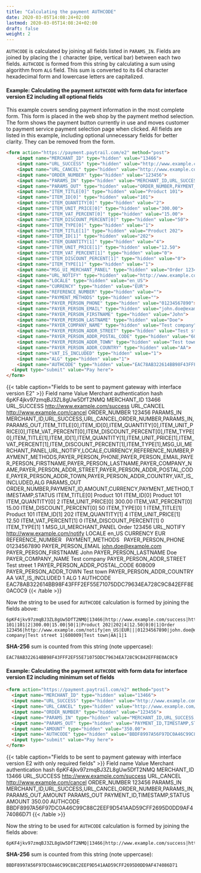 ```yaml
---
title: "Calculating the payment AUTHCODE"
date: 2020-03-05T14:08:24+02:00
lastmod: 2020-03-05T14:08:24+02:00
draft: false
weight: 2
---
```


`AUTHCODE` is calculated by joining all fields listed in `PARAMS_IN`. Fields are joined by placing the `|` character (pipe, vertical bar) between each two fields. `AUTHCODE` is formed from this string by calculating a sum using algorithm from `ALG` field. This sum is converted to its 64 character hexadecimal form and lowercase letters are capitalized.

#### Example: Calculating the payment `AUTHCODE` with form data for interface version E2 including all optional fields

This example covers sending payment information in the most complete form. This form is placed in the web shop by the payment method selection. The form shows the payment button currently in use and moves customer to payment service payment selection page when clicked. All fields are listed in this example, including optional unnecessary fields for better clarity. They can be removed from the form.

```html
<form action="https://payment.paytrail.com/e2" method="post">
    <input name="MERCHANT_ID" type="hidden" value="13466">
    <input name="URL_SUCCESS" type="hidden" value="http://www.example.com/success">
    <input name="URL_CANCEL" type="hidden" value="http://www.example.com/cancel">
    <input name="ORDER_NUMBER" type="hidden" value="123456">
    <input name="PARAMS_IN" type="hidden" value="MERCHANT_ID,URL_SUCCESS,URL_CANCEL,ORDER_NUMBER,PARAMS_IN,PARAMS_OUT,ITEM_TITLE[0],ITEM_ID[0],ITEM_QUANTITY[0],ITEM_UNIT_PRICE[0],ITEM_VAT_PERCENT[0],ITEM_DISCOUNT_PERCENT[0],ITEM_TYPE[0],ITEM_TITLE[1],ITEM_ID[1],ITEM_QUANTITY[1],ITEM_UNIT_PRICE[1],ITEM_VAT_PERCENT[1],ITEM_DISCOUNT_PERCENT[1],ITEM_TYPE[1],MSG_UI_MERCHANT_PANEL,URL_NOTIFY,LOCALE,CURRENCY,REFERENCE_NUMBER,PAYMENT_METHODS,PAYER_PERSON_PHONE,PAYER_PERSON_EMAIL,PAYER_PERSON_FIRSTNAME,PAYER_PERSON_LASTNAME,PAYER_COMPANY_NAME,PAYER_PERSON_ADDR_STREET,PAYER_PERSON_ADDR_POSTAL_CODE,PAYER_PERSON_ADDR_TOWN,PAYER_PERSON_ADDR_COUNTRY,VAT_IS_INCLUDED,ALG">
    <input name="PARAMS_OUT" type="hidden" value="ORDER_NUMBER,PAYMENT_ID,AMOUNT,CURRENCY,PAYMENT_METHOD,TIMESTAMP,STATUS">
    <input name="ITEM_TITLE[0]" type="hidden" value="Product 101">
    <input name="ITEM_ID[0]" type="hidden" value="101">
    <input name="ITEM_QUANTITY[0]" type="hidden" value="2">
    <input name="ITEM_UNIT_PRICE[0]" type="hidden" value="300.00">
    <input name="ITEM_VAT_PERCENT[0]" type="hidden" value="15.00">
    <input name="ITEM_DISCOUNT_PERCENT[0]" type="hidden" value="50">
    <input name="ITEM_TYPE[0]" type="hidden" value="1">
    <input name="ITEM_TITLE[1]" type="hidden" value="Product 202">
    <input name="ITEM_ID[1]" type="hidden" value="202">
    <input name="ITEM_QUANTITY[1]" type="hidden" value="4">
    <input name="ITEM_UNIT_PRICE[1]" type="hidden" value="12.50">
    <input name="ITEM_VAT_PERCENT[1]" type="hidden" value="0">
    <input name="ITEM_DISCOUNT_PERCENT[1]" type="hidden" value="0">
    <input name="ITEM_TYPE[1]" type="hidden" value="1">
    <input name="MSG_UI_MERCHANT_PANEL" type="hidden" value="Order 123456">
    <input name="URL_NOTIFY" type="hidden" value="http://www.example.com/notify">
    <input name="LOCALE" type="hidden" value="en_US">
    <input name="CURRENCY" type="hidden" value="EUR">
    <input name="REFERENCE_NUMBER" type="hidden" value="">
    <input name="PAYMENT_METHODS" type="hidden" value="">
    <input name="PAYER_PERSON_PHONE" type="hidden" value="01234567890">
    <input name="PAYER_PERSON_EMAIL" type="hidden" value="john.doe@example.com">
    <input name="PAYER_PERSON_FIRSTNAME" type="hidden" value="John">
    <input name="PAYER_PERSON_LASTNAME" type="hidden" value="Doe">
    <input name="PAYER_COMPANY_NAME" type="hidden" value="Test company">
    <input name="PAYER_PERSON_ADDR_STREET" type="hidden" value="Test street 1">
    <input name="PAYER_PERSON_ADDR_POSTAL_CODE" type="hidden" value="608009">
    <input name="PAYER_PERSON_ADDR_TOWN" type="hidden" value="Test town">
    <input name="PAYER_PERSON_ADDR_COUNTRY" type="hidden" value="AA">
    <input name="VAT_IS_INCLUDED" type="hidden" value="1">
    <input name="ALG" type="hidden" value="1">
    <input name="AUTHCODE" type="hidden" value="EAC78AB322614BB98F43FFF2EF55E71075DDC79634EA728C9C842EFF8E0AC0C9">
  <input type="submit" value="Pay here">
</form>
```

{{< table caption="Fields to be sent to payment gateway with interface version E2" >}}
    <thead>
        <tr>
            <th>Field name</th>
            <th>Value</th>
        </tr>
    </thead>
    <tbody>
        <tr>
            <td>Merchant authentication hash</td>
            <td>6pKF4jkv97zmqBJ3ZL8gUw5DfT2NMQ</td>
        </tr>
        <tr>
            <td>MERCHANT_ID</td>
            <td>13466</td>
        </tr>
        <tr>
            <td>URL_SUCCESS</td>
            <td>http://www.example.com/success</td>
        </tr>
        <tr>
            <td>URL_CANCEL</td>
            <td>http://www.example.com/cancel</td>
        </tr>
        <tr>
            <td>ORDER_NUMBER</td>
            <td>123456</td>
        </tr>
        <tr>
            <td>PARAMS_IN</td>
            <td class="break-word">
                MERCHANT_ID,URL_SUCCESS,URL_CANCEL,ORDER_NUMBER,PARAMS_IN,PARAMS_OUT,ITEM_TITLE[0],ITEM_ID[0],ITEM_QUANTITY[0],ITEM_UNIT_PRICE[0],ITEM_VAT_PERCENT[0],ITEM_DISCOUNT_PERCENT[0],ITEM_TYPE[0],ITEM_TITLE[1],ITEM_ID[1],ITEM_QUANTITY[1],ITEM_UNIT_PRICE[1],ITEM_VAT_PERCENT[1],ITEM_DISCOUNT_PERCENT[1],ITEM_TYPE[1],MSG_UI_MERCHANT_PANEL,URL_NOTIFY,LOCALE,CURRENCY,REFERENCE_NUMBER,PAYMENT_METHODS,PAYER_PERSON_PHONE,PAYER_PERSON_EMAIL,PAYER_PERSON_FIRSTNAME,PAYER_PERSON_LASTNAME,PAYER_COMPANY_NAME,PAYER_PERSON_ADDR_STREET,PAYER_PERSON_ADDR_POSTAL_CODE,PAYER_PERSON_ADDR_TOWN,PAYER_PERSON_ADDR_COUNTRY,VAT_IS_INCLUDED,ALG
            </td>
        </tr>
        <tr>
            <td>PARAMS_OUT</td>
            <td class="break-word">ORDER_NUMBER,PAYMENT_ID,AMOUNT,CURRENCY,PAYMENT_METHOD,TIMESTAMP,STATUS
            </td>
        </tr>
        <tr>
            <td>ITEM_TITLE[0]</td>
            <td>Product 101</td>
        </tr>
        <tr>
            <td>ITEM_ID[0]</td>
            <td>Product 101</td>
        </tr>
        <tr>
            <td>ITEM_QUANTITY[0]</td>
            <td>2</td>
        </tr>
        <tr>
            <td>ITEM_UNIT_PRICE[0]</td>
            <td>300.00</td>
        </tr>
        <tr>
            <td>ITEM_VAT_PERCENT[0]</td>
            <td>15.00</td>
        </tr>
        <tr>
            <td>ITEM_DISCOUNT_PERCENT[0]</td>
            <td>50</td>
        </tr>
        <tr>
            <td>ITEM_TYPE[0]</td>
            <td>1</td>
        </tr>
        <tr>
            <td>ITEM_TITLE[1]</td>
            <td>Product 101</td>
        </tr>
        <tr>
            <td>ITEM_ID[1]</td>
            <td>202</td>
        </tr>
        <tr>
            <td>ITEM_QUANTITY[1]</td>
            <td>4</td>
        </tr>
        <tr>
            <td>ITEM_UNIT_PRICE[1]</td>
            <td>12.50</td>
        </tr>
        <tr>
            <td>ITEM_VAT_PERCENT[1]</td>
            <td>0</td>
        </tr>
        <tr>
            <td>ITEM_DISCOUNT_PERCENT[1]</td>
            <td>0</td>
        </tr>
        <tr>
            <td>ITEM_TYPE[1]</td>
            <td>1</td>
        </tr>
        <tr>
            <td>MSG_UI_MERCHANT_PANEL</td>
            <td>Order 123456</td>
        </tr>
        <tr>
            <td>URL_NOTIFY</td>
            <td>http://www.example.com/notify</td>
        </tr>
        <tr>
            <td>LOCALE</td>
            <td>en_US</td>
        </tr>
        <tr>
            <td>CURRENCY</td>
            <td>EUR</td>
        </tr>
        <tr>
            <td>REFERENCE_NUMBER</td>
            <td>&nbsp;</td>
        </tr>
        <tr>
            <td>PAYMENT_METHODS</td>
            <td>&nbsp;</td>
        </tr>
        <tr>
            <td>PAYER_PERSON_PHONE</td>
            <td>01234567890</td>
        </tr>
        <tr>
            <td>PAYER_PERSON_EMAIL</td>
            <td>john.doe@example.com</td>
        </tr>
        <tr>
            <td>PAYER_PERSON_FIRSTNAME</td>
            <td>John</td>
        </tr>
        <tr>
            <td>PAYER_PERSON_LASTNAME</td>
            <td>Doe</td>
        </tr>
        <tr>
            <td>PAYER_COMPANY_NAME</td>
            <td>Test company</td>
        </tr>
        <tr>
            <td>PAYER_PERSON_ADDR_STREET</td>
            <td>Test street 1</td>
        </tr>
        <tr>
            <td>PAYER_PERSON_ADDR_POSTAL_CODE</td>
            <td>608009</td>
        </tr>
        <tr>
            <td>PAYER_PERSON_ADDR_TOWN</td>
            <td>Test town</td>
        </tr>
        <tr>
            <td>PAYER_PERSON_ADDR_COUNTRY</td>
            <td>AA</td>
        </tr>
        <tr>
            <td>VAT_IS_INCLUDED</td>
            <td>1</td>
        </tr>
        <tr>
            <td>ALG</td>
            <td>1</td>
        </tr>
        <tr>
            <td>AUTHCODE</td>
            <td>EAC78AB322614BB98F43FFF2EF55E71075DDC79634EA728C9C842EFF8E0AC0C9</td>
        </tr>
    </tbody>
{{< /table >}}

Now the string to be used for `AUTHCODE` calculation is formed by joining the fields above:

```plain
6pKF4jkv97zmqBJ3ZL8gUw5DfT2NMQ|13466|http://www.example.com/success|http://www.example.com/cancel|123456|MERCHANT_ID,URL_SUCCESS,URL_CANCEL,ORDER_NUMBER,PARAMS_IN,PARAMS_OUT,ITEM_TITLE[0],ITEM_ID[0],ITEM_QUANTITY[0],ITEM_UNIT_PRICE[0],ITEM_VAT_PERCENT[0],ITEM_DISCOUNT_PERCENT[0],ITEM_TYPE[0],ITEM_TITLE[1],ITEM_ID[1],ITEM_QUANTITY[1],ITEM_UNIT_PRICE[1],ITEM_VAT_PERCENT[1],ITEM_DISCOUNT_PERCENT[1],ITEM_TYPE[1],MSG_UI_MERCHANT_PANEL,URL_NOTIFY,LOCALE,CURRENCY,REFERENCE_NUMBER,PAYMENT_METHODS,PAYER_PERSON_PHONE,PAYER_PERSON_EMAIL,PAYER_PERSON_FIRSTNAME,PAYER_PERSON_LASTNAME,PAYER_COMPANY_NAME,PAYER_PERSON_ADDR_STREET,PAYER_PERSON_ADDR_POSTAL_CODE,PAYER_PERSON_ADDR_TOWN,PAYER_PERSON_ADDR_COUNTRY,VAT_IS_INCLUDED,ALG|ORDER_NUMBER,PAYMENT_ID,AMOUNT,CURRENCY,PAYMENT_METHOD,TIMESTAMP,STATUS|Product 101|101|2|300.00|15.00|50|1|Product 202|202|4|12.50|0|0|1|Order 123456|http://www.example.com/notify|en_US|EUR|||01234567890|john.doe@example.com|John|Doe|Test company|Test street 1|608009|Test town|AA|1|1
```

**SHA-256** sum is counted from this string (note uppercase):

```plain
EAC78AB322614BB98F43FFF2EF55E71075DDC79634EA728C9C842EFF8E0AC0C9
```

#### Example: Calculating the payment `AUTHCODE` with form data for interface version E2 including minimum set of fields

```html
<form action="https://payment.paytrail.com/e2" method="post">
  <input name="MERCHANT_ID" type="hidden" value="13466">
  <input name="URL_SUCCESS" type="hidden" value="http://www.example.com/success">
  <input name="URL_CANCEL" type="hidden" value="http://www.example.com/cancel">
  <input name="ORDER_NUMBER" type="hidden" value="123456">
  <input name="PARAMS_IN" type="hidden" value="MERCHANT_ID,URL_SUCCESS,URL_CANCEL,ORDER_NUMBER,PARAMS_IN,PARAMS_OUT,AMOUNT">
  <input name="PARAMS_OUT" type="hidden" value="PAYMENT_ID,TIMESTAMP,STATUS">
  <input name="AMOUNT" type="hidden" value="350.00">
  <input name="AUTHCODE" type="hidden" value="BBDF8997A56F97DC0A46C99C88C2EEF9D541AAD59CFF2695D0DD9AF474086D71">
  <input type="submit" value="Pay here">
</form>
```

{{< table caption="Fields to be sent to payment gateway with interface version E2 with only required fields" >}}
    <thead>
        <tr>
            <th>Field name</th>
            <th>Value</th>
        </tr>
    </thead>
    <tbody>
        <tr>
            <td>Merchant authentication hash</td>
            <td>6pKF4jkv97zmqBJ3ZL8gUw5DfT2NMQ</td>
        </tr>
        <tr>
            <td>MERCHANT_ID</td>
            <td>13466</td>
        </tr>
        <tr>
            <td>URL_SUCCESS</td>
            <td>http://www.example.com/success</td>
        </tr>
        <tr>
            <td>URL_CANCEL</td>
            <td>http://www.example.com/cancel</td>
        </tr>
        <tr>
            <td>ORDER_NUMBER</td>
            <td>123456</td>
        </tr>
        <tr>
            <td>PARAMS_IN</td>
            <td class="break-word">
                MERCHANT_ID,URL_SUCCESS,URL_CANCEL,ORDER_NUMBER,PARAMS_IN,PARAMS_OUT,AMOUNT</td>
        </tr>
        <tr>
            <td>PARAMS_OUT</td>
            <td>PAYMENT_ID,TIMESTAMP,STATUS</td>
        </tr>
        <tr>
            <td>AMOUNT</td>
            <td>350.00</td>
        </tr>
        <tr>
            <td>AUTHCODE</td>
            <td>BBDF8997A56F97DC0A46C99C88C2EEF9D541AAD59CFF2695D0DD9AF474086D71</td>
        </tr>
    </tbody>
{{< /table >}}

Now the string to be used for `AUTHCODE` calculation is formed by joining the fields above:

```plain
6pKF4jkv97zmqBJ3ZL8gUw5DfT2NMQ|13466|http://www.example.com/success|http://www.example.com/cancel|123456|MERCHANT_ID,URL_SUCCESS,URL_CANCEL,ORDER_NUMBER,PARAMS_IN,PARAMS_OUT,AMOUNT|PAYMENT_ID,TIMESTAMP,STATUS|350.00
```

**SHA-256** sum is counted from this string (note uppercase): 

```plain
BBDF8997A56F97DC0A46C99C88C2EEF9D541AAD59CFF2695D0DD9AF474086D71
```
